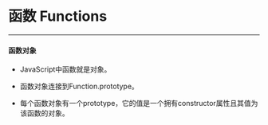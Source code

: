 # 函数 Functions
---

#### 函数对象

- JavaScript中函数就是对象。

- 函数对象连接到Function.prototype。

- 每个函数对象有一个prototype，它的值是一个拥有constructor属性且其值为该函数的对象。